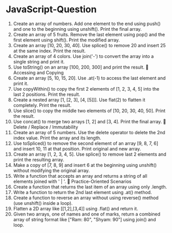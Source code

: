 # JavaScript-Question

1. Create an array of numbers. Add one element to the end using push() and one to the
beginning using unshift(). Print the final array.
2. Create an array of 5 fruits. Remove the last element using pop() and the first element
using shift(). Print the modified array.
3. Create an array [10, 20, 30, 40]. Use splice() to remove 20 and insert 25 at
the same index. Print the result.
4. Create an array of 4 colors. Use join('-') to convert the array into a single string and
print it.
5. Use toString() on an array [100, 200, 300] and print the result.
🔹 Accessing and Copying
6. Create an array [5, 10, 15, 20]. Use .at(-1) to access the last element and print
it.
7. Use copyWithin() to copy the first 2 elements of [1, 2, 3, 4, 5] into the last 2
positions. Print the result.
8. Create a nested array [1, [2, 3], [4, [5]]]. Use flat(2) to flatten it
completely. Print the result.
9. Use slice() to copy the middle two elements of [10, 20, 30, 40, 50]. Print the
result.
10. Use concat() to merge two arrays [1, 2] and [3, 4]. Print the final array.
🔹 Delete / Replace / Immutability
11. Create an array of 5 numbers. Use the delete operator to delete the 2nd index value.
Print the array and its length.
12. Use toSpliced() to remove the second element of an array [9, 8, 7, 6] and
insert 10, 11 at that position. Print original and new array.
13. Create an array [1, 2, 3, 4, 5]. Use splice() to remove last 2 elements and
print the resulting array.
14. Make a copy of [7, 8, 9] and insert 6 at the beginning using unshift() without
modifying the original array.
15. Write a function that accepts an array and returns a string of all elements joined with ' |
'.
🔹 Practice-Oriented Scenarios
16. Create a function that returns the last item of an array using only .length.
17. Write a function to return the 2nd last element using .at() method.
18. Create a function to reverse an array without using reverse() method (use
unshift() inside a loop).
19. Flatten a 2D array like [[1,2],[3,4]] using .flat() and return it.
20. Given two arrays, one of names and one of marks, return a combined array of string
format like ["Ram: 80", "Shyam: 90"] using join() and loop.